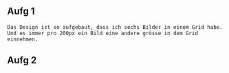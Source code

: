 ## Aufg 1

    Das Design ist so aufgebaut, dass ich sechs Bilder in einem Grid habe. Und es immer pro 200px ein Bild eine andere grösse in dem Grid einnehmen.

## Aufg 2
